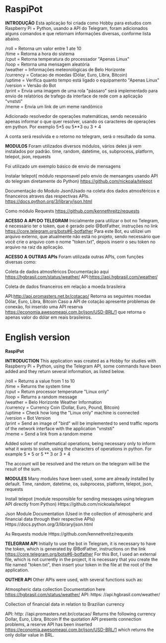 # RaspiPot
<b>INTRODUÇÃO</b>
Esta aplicação foi criada como Hobby para estudos com Raspberry Pi + Python, usando a API do Telegram, foram adicionados alguns comandos e que retornam informações diversas, conforme lista abaixo.

/roll = Retorna um valor entre 1 ate 10</br>
/time = Retorna a hora do sistema</br>
/cput = Retorna temperatura do processador "Apenas Linux"</br>
/loop = Retorna uma mensagem aleatória</br>
/weather = Informações meteorológicas de Belo Horizonte</br>
/currency = Cotacao de moedas (Dólar, Euro, Libra, Bitcoin)</br>
/uptime = Verifica quanto tempo está ligado o equipamento "Apenas Linux"</br>
/version = Versão do Bot</br>
/print = Envia uma imagem de uma rola "pássaro" será implementado para envio de relatórios de trafego da interface de rede com a aplicação "vnststi" </br>
/meme = Envia um link de um meme randômico</br>

Adicionado resolvedor de operações matemáticas, sendo necessário apenas informar o que quer resolver, usando os caracteres de operações em python. 
Por exemplo 
5*5 ou 5**3 ou 3 + 4

A conta será resolvida e o retorno no telegram, será o resultado da soma.

<b>MODULOS</b>
Foram utilizados diversos módulos, vários deles já vem instalados por padrão.
time, random, datetime, os, subprocess, platform, telepot, json, requests 

Foi utilizado um exemplo básico de envio de mensagens 

Instalar telepot( módulo responsavel pelo envio de mensanges usando API do telegram diretamente do Python)
https://github.com/nickoala/telepot

Documentação do Modulo Json(Usado na coleta dos dados atmosféricos e financeiros atraves das  respectivas APIs.
https://docs.python.org/3/library/json.html

Como módulo Requests
https://github.com/kennethreitz/requests

<b>ACESSO A API DO TELEGRAM</b>
Inicialmente para utilizar o bot no Telegram, é necessário ter o token, que é gerado pelo @BotFather, instruções no link https://core.telegram.org/bots#6-botfather
Para este Bot, eu utilizei um arquivo externo, que atualmente não está no projeto, sendo necessário que você crie o arquivo com o nome "token.txt", depois inserir o seu token no arquivo na raiz da aplicação.

<b>ACESSO A OUTRAS APIs</b>
Foram utilizada outras APIs, com funções diversas como:

Coleta de dados atmosféricos
Documentação aqui https://hgbrasil.com/status/weather/
API:https://api.hgbrasil.com/weather/

Coleta de dados financeiros em relação a moeda brasileira

API:http://api.promasters.net.br/cotacao/ Retorna as seguintes moedas Dólar, Euro, Libra, Bitcoin
Caso a API de cotação apresente problemas de conexão, foi inserido uma API reserva https://economia.awesomeapi.com.br/json/USD-BRL/1 que retorna o apenas valor do dólar em reais brasileiros.


# English version

<b>RaspiPot</b>

<b>INTRODUCTION</b>
This application was created as a Hobby for studies with Raspberry Pi + Python, using the Telegram API, some commands have been added and they return several information, as listed below.

/roll = Returns a value from 1 to 10 </br>
/time = Returns the system time </br>
/cput = Return processor temperature "Linux only" </br>
/loop = Returns a random message </br>
/weather = Belo Horizonte Weather Information </br>
/currency = Currency Coin (Dollar, Euro, Pound, Bitcoin) </br>
/uptime = Check how long the "Linux only" machine is connected </br>
/version = Bot Version </br>
/print = Send an image of "bird" will be implemented to send traffic reports of the network interface with the application "vnststi" </br>
/meme = Send a link from a random meme </br>

Added solver of mathematical operations, being necessary only to inform what it wants to solve, using the characters of operations in python.
For example
5 * 5 or 5 ** 3 or 3 + 4

The account will be resolved and the return on the telegram will be the result of the sum.

<b>MODULES</b>
Many modules have been used, some are already installed by default.
Time, random, datetime, os, subprocess, platform, telepot, json, requests

Install telepot (module responsible for sending messages using telegram API directly from Python)
Https://github.com/nickoala/telepot

Json Module Documentation (Used in the collection of atmospheric and financial data through their respective APIs)
Https://docs.python.org/3/library/json.html

As Requests module
Https://github.com/kennethreitz/requests

<b>TELEGRAM API</b>
Initially to use the bot in Telegram, it is necessary to have the token, which is generated by @BotFather, instructions on the link https://core.telegram.org/bots#6-botfather
For this Bot, I used an external file, which is not currently in the project, it is necessary that you create the file named "token.txt", then insert your token in the file at the root of the application.

<b>OUTHER API</b>
Other APIs were used, with several functions such as:

Atmospheric data collection
Documentation here https://hgbrasil.com/status/weather/
API: https: //api.hgbrasil.com/weather/

Collection of financial data in relation to Brazilian currency

API: http: //api.promasters.net.br/cotacao/ Returns the following currency Dollar, Euro, Libra, Bitcoin
If the quotation API presents connection problems, a reserve API has been inserted https://economia.awesomeapi.com.br/json/USD-BRL/1 which returns the only dollar value in BRL.